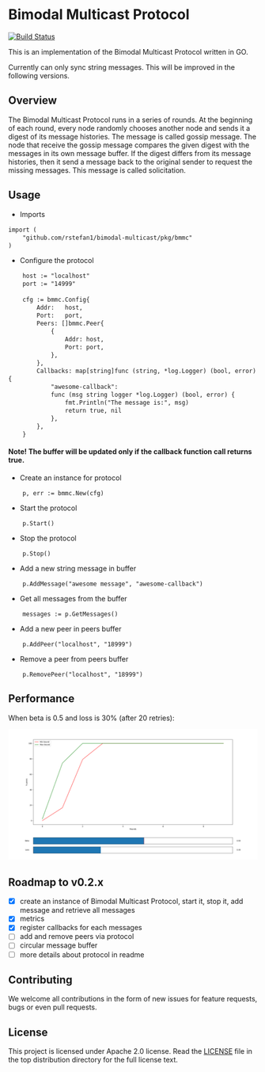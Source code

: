# Bimodal Multicast Protocol

[![Build Status](https://semaphoreci.com/api/v1/rstefan1-11/bimodal-multicast/branches/master/shields_badge.svg)](https://semaphoreci.com/rstefan1-11/bimodal-multicast)

This is an implementation of the Bimodal Multicast Protocol written in GO.

Currently can only sync string messages. This will be improved in the following
versions.

## Overview

The Bimodal Multicast Protocol runs in a series of rounds.
At the beginning of each round, every node randomly chooses another node and
sends it a digest of its message histories. The message is called gossip
message.
The node that receive the gossip message compares the given digest with the
messages in its own message buffer.
If the digest differs from its message histories, then it send a message
back to the original sender to request the missing messages. This message is
called solicitation.

## Usage

* Imports

```golang
import (
    "github.com/rstefan1/bimodal-multicast/pkg/bmmc"
)
```

* Configure the protocol

```golang
    host := "localhost"
    port := "14999"

    cfg := bmmc.Config{
        Addr:   host,
        Port:   port,
        Peers: []bmmc.Peer{
            {
                Addr: host,
                Port: port,
            },
        },
        Callbacks: map[string]func (string, *log.Logger) (bool, error) {
            "awesome-callback":
            func (msg string logger *log.Logger) (bool, error) {
                fmt.Println("The message is:", msg)
                return true, nil
            },
        },
    }
```

#### Note! The buffer will be updated only if the callback function call returns true.

* Create an instance for protocol

```golang
    p, err := bmmc.New(cfg)
```

* Start the protocol

```golang
    p.Start()
```

* Stop the protocol

```golang
    p.Stop()
```

* Add a new string message in buffer

```golang
    p.AddMessage("awesome message", "awesome-callback")
```

* Get all messages from the buffer

```golang
    messages := p.GetMessages()
```

* Add a new peer in peers buffer

```golang
    p.AddPeer("localhost", "18999")
```

* Remove a peer from peers buffer

```golang
    p.RemovePeer("localhost", "18999")
```


## Performance

When beta is 0.5 and loss is 30% (after 20 retries):

![Alt text](docs/metrics/b_50_l_30.png)


## Roadmap to v0.2.x
 - [x] create an instance of Bimodal Multicast Protocol, start it,
 stop it, add message and retrieve all messages
 - [x] metrics
 - [x] register callbacks for each messages
 - [ ] add and remove peers via protocol
 - [ ] circular message buffer
 - [ ] more details about protocol in readme
 
## Contributing

We welcome all contributions in the form of new issues for feature requests, bugs
or even pull requests.

## License

This project is licensed under Apache 2.0 license. Read the [LICENSE](LICENSE) file
in the top distribution directory for the full license text.

